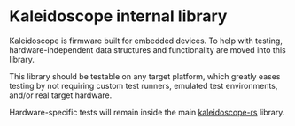 # Kaleidoscope internal library

Kaleidoscope is firmware built for embedded devices. To help with testing, hardware-independent data structures and functionality are moved into this library.

This library should be testable on any target platform, which greatly eases testing by not requiring custom test runners, emulated test environments, and/or real target hardware.

Hardware-specific tests will remain inside the main [kaleidoscope-rs](https://github.com/rmsyn/kaleidoscope-rs) library.

